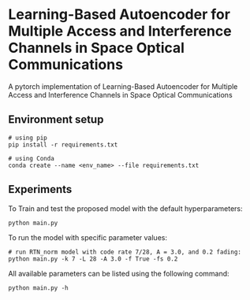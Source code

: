 # Learning-Based Autoencoder for Multiple Access and Interference Channels in Space Optical Communications
A pytorch implementation of Learning-Based Autoencoder for Multiple Access and Interference Channels in Space Optical Communications


## Environment setup
```
# using pip
pip install -r requirements.txt

# using Conda
conda create --name <env_name> --file requirements.txt
```

## Experiments
To Train and test the proposed model with the default hyperparameters:
```
python main.py
```
To run the model with specific parameter values:
```
# run RTN_norm model with code rate 7/28, A = 3.0, and 0.2 fading:
python main.py -k 7 -L 28 -A 3.0 -f True -fs 0.2
```
All available parameters can be listed using the following command:
```
python main.py -h
```
